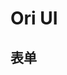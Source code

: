 # Ori UI

<script setup>
import OriForm from '../component/examples/OriForm.vue'
</script>

## 表单



<OriForm />